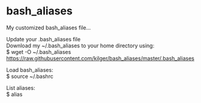 ﻿# bash_aliases

My customized bash_aliases file...  

Update your .bash_aliases file  
Download my ~/.bash_aliases to your home directory using:  
$ wget -O ~/.bash_aliases https://raw.githubusercontent.com/kilger/bash_aliases/master/.bash_aliases  

Load bash_aliases:  
$ source ~/.bashrc

List aliases:  
$ alias  
